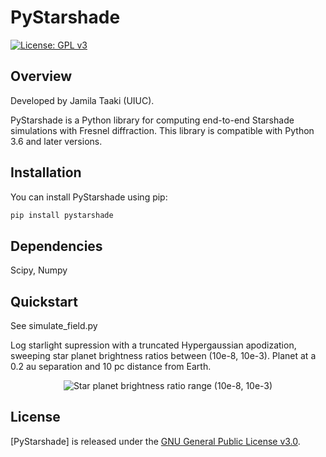 # PyStarshade

[![License: GPL v3](https://img.shields.io/badge/License-GPLv3-blue.svg)](https://www.gnu.org/licenses/gpl-3.0)

## Overview

Developed by Jamila Taaki (UIUC).

PyStarshade is a Python library for computing end-to-end Starshade simulations with Fresnel diffraction. This library is compatible with Python 3.6 and later versions. 

## Installation

You can install PyStarshade using pip:

```bash
pip install pystarshade
```

## Dependencies

Scipy, Numpy

## Quickstart
See simulate_field.py

Log starlight supression with a truncated Hypergaussian apodization, sweeping star planet brightness ratios between (10e-8, 10e-3). Planet at a 0.2 au separation and 10 pc distance from Earth. 
<p align="center">
  <img src="images/contrast_.gif" alt="Star planet brightness ratio range (10e-8, 10e-3)">
</p>


## License

[PyStarshade] is released under the [GNU General Public License v3.0](LICENSE).

